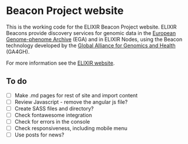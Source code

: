 # Beacon Project website

This is the working code for the ELIXIR Beacon Project website. ELIXIR Beacons provide discovery services for genomic data in the [European Genome-phenome Archive](https://www.ebi.ac.uk/ega/home) (EGA) and in ELIXIR Nodes, using the Beacon technology developed by the [Global Alliance for Genomics and Health](https://www.ga4gh.org/) (GA4GH).

For more information see the [ELIXIR website](https://www.elixir-europe.org/about-us/implementation-studies/beacons).

## To do
- [ ] Make .md pages for rest of site and import content
- [ ] Review Javascript - remove the angular js file?
- [ ] Create SASS files and directory?
- [ ] Check fontawesome integration
- [ ] Check for errors in the console
- [ ] Check responsiveness, including mobile menu
- [ ] Use posts for news?
